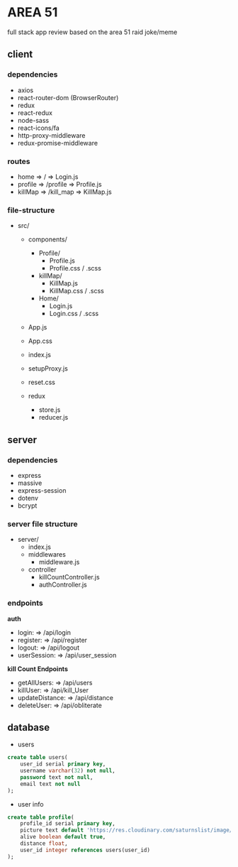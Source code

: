 # AREA 51

full stack app review based on the area 51 raid joke/meme

## client

### dependencies
- axios
- react-router-dom (BrowserRouter)
- redux
- react-redux
- node-sass
- react-icons/fa
- http-proxy-middleware
- redux-promise-middleware

### routes

- home => / => Login.js
- profile => /profile => Profile.js
- killMap => /kill_map => KillMap.js

### file-structure

- src/
    - components/
        - Profile/
            - Profile.js
            - Profile.css / .scss
        - killMap/
            - KillMap.js
            - KillMap.css / .scss
        - Home/
            - Login.js
            - Login.css / .scss
    - App.js
    - App.css
    - index.js
    - setupProxy.js
    
    - reset.css
    - redux
        - store.js
        - reducer.js


## server

### dependencies
- express
- massive
- express-session
- dotenv
- bcrypt

### server file structure
- server/
    - index.js
    - middlewares
        - middleware.js
    - controller
        - killCountController.js
        - authController.js

### endpoints

**auth**

- login: => /api/login
- register: => /api/register
- logout: => /api/logout
- userSession: => /api/user_session

**kill Count Endpoints**

- getAllUsers: => /api/users
- killUser: => /api/kill_User
- updateDistance: => /api/distance
- deleteUser: => /api/obliterate

## database

- users

```sql
create table users(
    user_id serial primary key,
    username varchar(32) not null,
    password text not null,
    email text not null
);
```

- user info

```sql
create table profile(
    profile_id serial primary key,
    picture text default 'https://res.cloudinary.com/saturnslist/image/upload/q_auto/v1561159141/kcopfm6ygbyzgdu2mzxb.jpg',
    alive boolean default true,
    distance float,
    user_id integer references users(user_id)
);
```